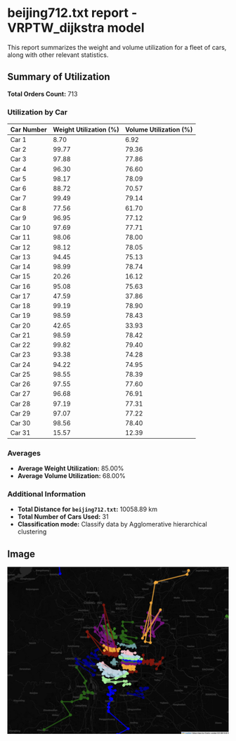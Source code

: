 # beijing712.txt report - VRPTW_dijkstra model

This report summarizes the weight and volume utilization for a fleet of cars, along with other relevant statistics.

## Summary of Utilization

**Total Orders Count:** 713

### Utilization by Car

| Car Number | Weight Utilization (%) | Volume Utilization (%) |
|------------|------------------------|------------------------|
| Car 1      | 8.70                   | 6.92                   |
| Car 2      | 99.77                  | 79.36                  |
| Car 3      | 97.88                  | 77.86                  |
| Car 4      | 96.30                  | 76.60                  |
| Car 5      | 98.17                  | 78.09                  |
| Car 6      | 88.72                  | 70.57                  |
| Car 7      | 99.49                  | 79.14                  |
| Car 8      | 77.56                  | 61.70                  |
| Car 9      | 96.95                  | 77.12                  |
| Car 10     | 97.69                  | 77.71                  |
| Car 11     | 98.06                  | 78.00                  |
| Car 12     | 98.12                  | 78.05                  |
| Car 13     | 94.45                  | 75.13                  |
| Car 14     | 98.99                  | 78.74                  |
| Car 15     | 20.26                  | 16.12                  |
| Car 16     | 95.08                  | 75.63                  |
| Car 17     | 47.59                  | 37.86                  |
| Car 18     | 99.19                  | 78.90                  |
| Car 19     | 98.59                  | 78.43                  |
| Car 20     | 42.65                  | 33.93                  |
| Car 21     | 98.59                  | 78.42                  |
| Car 22     | 99.82                  | 79.40                  |
| Car 23     | 93.38                  | 74.28                  |
| Car 24     | 94.22                  | 74.95                  |
| Car 25     | 98.55                  | 78.39                  |
| Car 26     | 97.55                  | 77.60                  |
| Car 27     | 96.68                  | 76.91                  |
| Car 28     | 97.19                  | 77.31                  |
| Car 29     | 97.07                  | 77.22                  |
| Car 30     | 98.56                  | 78.40                  |
| Car 31     | 15.57                  | 12.39                  |

### Averages

- **Average Weight Utilization:** 85.00%
- **Average Volume Utilization:** 68.00%

### Additional Information

- **Total Distance for `beijing712.txt`:** 10058.89 km
- **Total Number of Cars Used:** 31
- **Classification mode:** Classify data by Agglomerative hierarchical clustering

## Image

<!-- ![Transport Fleet](/Users/ryanlil86/Desktop/database/job/intern/凯捷/project/model/dijkstra/hierarchical/route_map_beijing712.png) -->
![Transport Fleet](route_map_beijing712.png)
